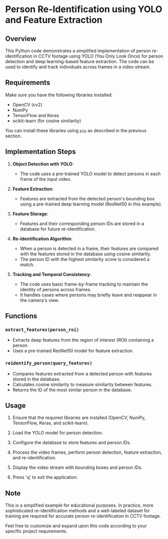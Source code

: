 # Person Re-Identification using YOLO and Feature Extraction

## Overview

This Python code demonstrates a simplified implementation of person re-identification in CCTV footage using YOLO (You Only Look Once) for person detection and deep learning-based feature extraction. The code can be used to identify and track individuals across frames in a video stream.

## Requirements

Make sure you have the following libraries installed:

- OpenCV (cv2)
- NumPy
- TensorFlow and Keras
- scikit-learn (for cosine similarity)

You can install these libraries using `pip` as described in the previous section.

## Implementation Steps

1. **Object Detection with YOLO**:
   - The code uses a pre-trained YOLO model to detect persons in each frame of the input video.

2. **Feature Extraction**:
   - Features are extracted from the detected person's bounding box using a pre-trained deep learning model (ResNet50 in this example).

3. **Feature Storage**:
   - Features and their corresponding person IDs are stored in a database for future re-identification.

4. **Re-Identification Algorithm**:
   - When a person is detected in a frame, their features are compared with the features stored in the database using cosine similarity.
   - The person ID with the highest similarity score is considered a match.

5. **Tracking and Temporal Consistency**:
   - The code uses basic frame-by-frame tracking to maintain the identity of persons across frames.
   - It handles cases where persons may briefly leave and reappear in the camera's view.

## Functions

### `extract_features(person_roi)`
   - Extracts deep features from the region of interest (ROI) containing a person.
   - Uses a pre-trained ResNet50 model for feature extraction.
   
### `reidentify_person(query_features)`
   - Compares features extracted from a detected person with features stored in the database.
   - Calculates cosine similarity to measure similarity between features.
   - Returns the ID of the most similar person in the database.

## Usage

1. Ensure that the required libraries are installed (OpenCV, NumPy, TensorFlow, Keras, and scikit-learn).

2. Load the YOLO model for person detection.

3. Configure the database to store features and person IDs.

4. Process the video frames, perform person detection, feature extraction, and re-identification.

5. Display the video stream with bounding boxes and person IDs.

6. Press 'q' to exit the application.

## Note

This is a simplified example for educational purposes. In practice, more sophisticated re-identification methods and a well-labeled dataset for training are required for accurate person re-identification in CCTV footage.

Feel free to customize and expand upon this code according to your specific project requirements.
